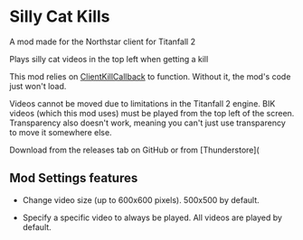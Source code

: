 # Silly Cat Kills

A mod made for the Northstar client for Titanfall 2

Plays silly cat videos in the top left when getting a kill 

This mod relies on [ClientKillCallback](https://northstar.thunderstore.io/package/S2Mods/ClientKillCallback/) to function. Without it, the mod's code just won't load.

Videos cannot be moved due to limitations in the Titanfall 2 engine. BIK videos (which this mod uses) must be played from the top left of the screen.
Transparency also doesn't work, meaning you can't just use transparency to move it somewhere else.

Download from the releases tab on GitHub or from [Thunderstore](

## Mod Settings features

- Change video size (up to 600x600 pixels). 500x500 by default.

- Specify a specific video to always be played. All videos are played by default.
